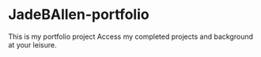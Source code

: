# JadeBAllen-portfolio
This is my portfolio project
Access my completed projects and background at your leisure.
